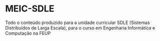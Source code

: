 # MEIC-SDLE
Todo o conteúdo produzido para a unidade curricular SDLE (Sistemas Distribuídos de Larga Escala), para o curso em Engenharia Informática e Computação na FEUP
